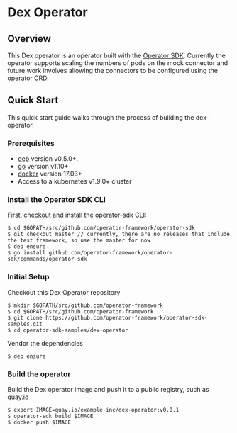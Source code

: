 # Dex Operator

## Overview
This Dex operator is an operator built with the [Operator SDK][operator_sdk]. Currently the operator supports scaling the numbers of pods on the mock connector and future work involves allowing the connectors to be configured using the operator CRD.

## Quick Start
This quick start guide walks through the process of building the dex-operator.

### Prerequisites
- [dep][dep_tool] version v0.5.0+.
- [go][go_tool] version v1.10+
- [docker][docker_tool] version 17.03+
- Access to a kubernetes v1.9.0+ cluster

### Install the Operator SDK CLI
First, checkout and install the operator-sdk CLI:
```
$ cd $GOPATH/src/github.com/operator-framework/operator-sdk
$ git checkout master // currently, there are no releases that include the test framework, so use the master for now
$ dep ensure
$ go install github.com/operator-framework/operator-sdk/commands/operator-sdk
```

### Initial Setup
Checkout this Dex Operator repository
```
$ mkdir $GOPATH/src/github.com/operator-framework
$ cd $GOPATH/src/github.com/operator-framework
$ git clone https://github.com/operator-framework/operator-sdk-samples.git
$ cd operator-sdk-samples/dex-operator
```
Vendor the dependencies
```
$ dep ensure
```

### Build the operator
Build the Dex operator image and push it to a public registry, such as quay.io
```
$ export IMAGE=quay.io/example-inc/dex-operator:v0.0.1
$ operator-sdk build $IMAGE
$ docker push $IMAGE
```

[dep_tool]:https://golang.github.io/dep/docs/installation.html
[go_tool]:https://golang.org/dl/
[docker_tool]:https://docs.docker.com/install/
[operator_sdk]:https://github.com/operator-framework/operator-sdk
